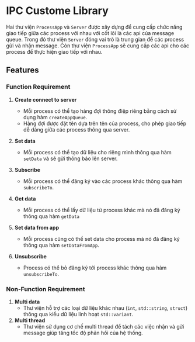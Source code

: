 # **IPC Custome Library**

Hai thư viện `ProcessApp` và `Server` được xây dựng để cung cấp chức năng giao tiếp giữa các process với nhau với cốt lõi là các api của message queue. Trong đó thư viện `Server` đóng vai trò là trung gian để các process gửi và nhận message. Còn thư viện `ProcessApp` sẽ cung cấp các api cho các process để thực hiện giao tiếp với nhau.


## **Features**
### Function Requirement ###
1. **Create connect to server**  
   - Mỗi process có thể tạo hàng đợi thông điệp riêng bằng cách sử dụng hàm `createAppQueue`.  
   - Hàng đợi được đặt tên dựa trên tên của process, cho phép giao tiếp dễ dàng giữa các process thông qua server.

2. **Set data**  
   - Mỗi process có thể tạo dữ liệu cho riêng mình thông qua hàm `setData` và sẽ gửi thông báo lên server.

3. **Subscribe**  
   - Mỗi process có thể đăng ký vào các process khác thông qua hàm `subscribeTo`.

4. **Get data**  
   - Mỗi process có thể lấy dữ liệu từ process khác mà nó đã đăng ký thông qua hàm `getData`

5. **Set data from app**  
   - Mỗi process cũng có thể set data cho process mà nó đã đăng ký thông qua hàm `setDataFromApp`.

6. **Unsubscribe**  
   - Process có thể bỏ đăng ký tới process khác thông qua hàm `unsubscribeTo`.

### Non-Function Requirement ###
1. **Multi data**  
   - Thư viện hỗ trợ các loại dữ liệu khác nhau (`int`, `std::string`, `struct`) thông qua kiểu dữ liệu linh hoạt `std::variant`.
2. **Multi thread**  
   - Thư viện sử dụng cơ chế multi thread để tách các việc nhận và gửi message giúp tăng tốc độ phản hồi của hệ thống.


